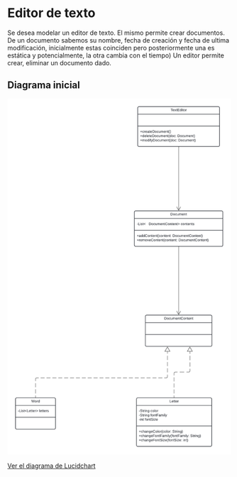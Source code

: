 # Editor de texto

Se desea modelar un editor de texto. El mismo permite crear documentos. De un documento sabemos su nombre, fecha de creación y fecha de ultima modificación, inicialmente estas coinciden pero posteriormente una es estática y potencialmente, la otra cambia con el tiempo)
Un editor permite crear, eliminar un documento dado.



## Diagrama inicial

![Diagrama de Lucidchart](diagrama.png)

[Ver el diagrama de Lucidchart](https://www.lucidchart.com/documents/enlace-al-diagrama)
